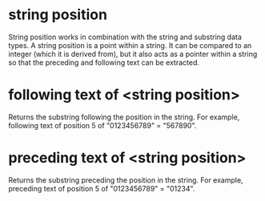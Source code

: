 # string position

String position works in combination with the string and substring data types. A string position is a point within a string. It can be compared to an integer (which it is derived from), but it also acts as a pointer within a string so that the preceding and following text can be extracted.

# following text of &lt;string position&gt;

Returns the substring following the position in the string. For example, following text of position 5 of &quot;0123456789&quot; = &quot;567890&quot;.

# preceding text of &lt;string position&gt;

Returns the substring preceding the position in the string. For example, preceding text of position 5 of &quot;0123456789&quot; = &quot;01234&quot;.
